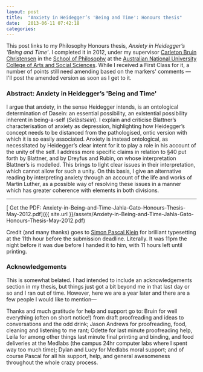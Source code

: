 ```yaml
---
layout: post
title:  "Anxiety in Heidegger’s 'Being and Time': Honours thesis"
date:   2013-06-11 07:42:18
categories:
---
```


This post links to my Philosophy Honours thesis, *Anxiety in Heidegger’s 'Being and Time'*. I completed it in 2012, under my supervisor [Carleton Bruin Christensen](http://philrsss.anu.edu.au/profile/carleton-bruin-christensen) in the [School of Philosophy](http://philrsss.anu.edu.au/) at the [Australian National University](http://www.anu.edu.au/) [College of Arts and Social Sciences](http://cass.anu.edu.au/). While I received a First Class for it, a number of points still need amending based on the markers' comments — I'll post the amended version as soon as I get to it.

### Abstract: Anxiety in Heidegger’s 'Being and Time'

I argue that anxiety, in the sense Heidegger intends, is an ontological determination of Dasein: an essential possibility, an existential possibility inherent in being-a-self (*Selbstsein*). I explain and criticise Blattner’s characterisation of anxiety as depression, highlighting how Heidegger’s concept needs to be distanced from the pathologised, ontic version with which it is so easily associated. Anxiety is instead ontological, as necessitated by Heidegger’s clear intent for it to play a role in his account of the unity of the self. I address more specific claims in relation to §40 put forth by Blattner, and by Dreyfus and Rubin, on whose interpretation Blattner’s is modelled. This brings to light clear issues in their interpretation, which cannot allow for such a unity. On this basis, I give an alternative reading by interpreting anxiety through an account of the life and works of Martin Luther, as a possible way of resolving these issues in a manner which has greater coherence with elements in both divisions.

---

[<span class="icon-download"></span> Get the PDF: Anxiety-in-Being-and-Time-Jahla-Gato-Honours-Thesis-May-2012.pdf]({{ site.url }}/assets/Anxiety-in-Being-and-Time-Jahla-Gato-Honours-Thesis-May-2012.pdf)

Credit (and many thanks) goes to [Simon Pascal Klein](http://klepas.org/) for brilliant typesetting at the 11th hour before the submission deadline. Literally. It was 11pm the night before it was due before I handed it to him, with 11 hours left until printing.

### Acknowledgements

This is somewhat belated. I had intended to include an acknowledgements section in my thesis, but things just got a bit beyond me in that last day or so and I ran out of time. However, here we are a year later and there are a few people I would like to mention—

Thanks and much gratitude for help and support go to: Bruin for well everything (often on short notice!) from draft proofreading and ideas to conversations and the odd drink; Jason Andrews for proofreading, food, cleaning and listening to me rant; Odette for last minute proofreading help, Leila for among other things last minute final printing and binding, and food deliveries at the Medlabs (the campus 24hr computer labs where I spent way too much time); Dylan and Lucy for Medlabs moral support; and of course Pascal for all his support, help, and general awesomeness throughout the whole crazy process.